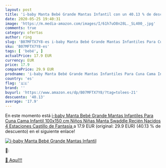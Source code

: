 ```yaml
---
layout: post
title: 'i-baby Manta Bebé Grande Mantas Infantil con un 40.13 % de descuento'
date: 2020-05-25 19:40:31
image: 'https://m.media-amazon.com/images/I/61h7uO8n28L._SL400_.jpg'
comments: true
category: ofertas
author: ring
slug: 'B07MFTX7Y8-es i-baby Manta Bebé Grande Mantas Infantiles Para Cuna Cama...'
sku: 'B07MFTX7Y8-es'
tags: [ 'bebé', ]
actualPrice: 17.9 EUR
currency: EUR
price: 17.9
comparePrice: 29.9 EUR
prodname: 'i-baby Manta Bebé Grande Mantas Infantiles Para Cuna Cama Infantil 100x150 cm Niños Niñas Manta Swaddle Recién Nacidos 4 Estaciones  Castillo de Fantasía '
country: 'es'
flag: '🇪🇸'
brand: ''
buyurl: 'https://www.amazon.es/dp/B07MFTX7Y8/?tag=tolees-21'
descuento: '40.13'
average: '17.9'
---
```


En este momento está [i-baby Manta Bebé Grande Mantas Infantiles Para Cuna Cama Infantil 100x150 cm Niños Niñas Manta Swaddle Recién Nacidos 4 Estaciones  Castillo de Fantasía ](https://www.amazon.es/dp/B07MFTX7Y8/?tag=tolees-21) a 17.9 EUR (original: 29.9 EUR) (40.13 %  de descuento) en el siguiente enlace!

[![i-baby Manta Bebé Grande Mantas Infantil](https://m.media-amazon.com/images/I/61h7uO8n28L._SL400_.jpg)](https://www.amazon.es/dp/B07MFTX7Y8/?tag=tolees-21)

🔎:


[🛒 Aquí!!!](https://www.amazon.es/dp/B07MFTX7Y8/?tag=tolees-21)
